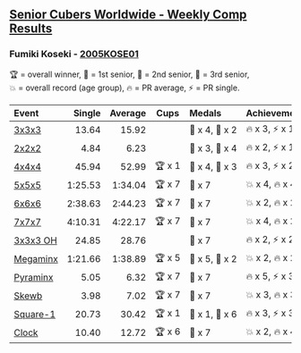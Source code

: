 <style>table {white-space: nowrap;}</style>

## [Senior Cubers Worldwide - Weekly Comp Results](/scw-comp/results/)
### Fumiki Koseki - [2005KOSE01](https://www.worldcubeassociation.org/persons/2005KOSE01)

<span style="white-space: nowrap;">🏆 = overall winner</span>, <span style="white-space: nowrap;">🥇 = 1st senior</span>, <span style="white-space: nowrap;">🥈 = 2nd senior</span>, <span style="white-space: nowrap;">🥉 = 3rd senior</span>, <span style="white-space: nowrap;">💥 = overall record (age group)</span>, <span style="white-space: nowrap;">🔥 = PR average</span>, <span style="white-space: nowrap;">⚡ = PR single</span>.

| Event | Single | Average | Cups | Medals | Achievements|
| :-- | --: | --: | :--: | :-- | :-- |
| [3x3x3](333.md) | 13.64 | 15.92 |  | 🥈 x 4, 🥉 x 2 | 🔥 x 3, ⚡ x 1 |
| [2x2x2](222.md) | 4.84 | 6.23 |  | 🥈 x 3, 🥉 x 4 | 🔥 x 2, ⚡ x 1 |
| [4x4x4](444.md) | 45.94 | 52.99 | 🏆 x 1 | 🥇 x 4, 🥈 x 3 | 🔥 x 3, ⚡ x 2 |
| [5x5x5](555.md) | 1:25.53 | 1:34.04 | 🏆 x 7 | 🥇 x 7 | 💥 x 4, 🔥 x 4, ⚡ x 3 |
| [6x6x6](666.md) | 2:38.63 | 2:44.23 | 🏆 x 7 | 🥇 x 7 | 💥 x 2, 🔥 x 2, ⚡ x 2 |
| [7x7x7](777.md) | 4:10.31 | 4:22.17 | 🏆 x 7 | 🥇 x 7 | 💥 x 4, 🔥 x 2, ⚡ x 3 |
| [3x3x3 OH](333oh.md) | 24.85 | 28.76 |  | 🥈 x 7 | 🔥 x 2, ⚡ x 2 |
| [Megaminx](minx.md) | 1:21.66 | 1:38.89 | 🏆 x 5 | 🥇 x 5, 🥈 x 2 | 💥 x 2, 🔥 x 2, ⚡ x 1 |
| [Pyraminx](pyram.md) | 5.05 | 6.32 | 🏆 x 7 | 🥇 x 7 | 🔥 x 5, ⚡ x 3 |
| [Skewb](skewb.md) | 3.98 | 7.02 | 🏆 x 7 | 🥇 x 7 | 💥 x 3, 🔥 x 3, ⚡ x 3 |
| [Square-1](sq1.md) | 20.73 | 30.42 | 🏆 x 1 | 🥇 x 1, 🥈 x 6 | 🔥 x 3, ⚡ x 3 |
| [Clock](clock.md) | 10.40 | 12.72 | 🏆 x 6 | 🥇 x 7 | 💥 x 2, 🔥 x 4, ⚡ x 3 |

<!-- Global site tag (gtag.js) - Google Analytics -->
<script async src="https://www.googletagmanager.com/gtag/js?id=UA-86348435-3"></script>
<script>window.dataLayer = window.dataLayer || []; function gtag() {dataLayer.push(arguments);} gtag('js', new Date()); gtag('config', 'UA-86348435-3');</script>
